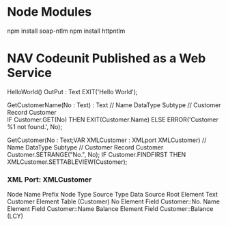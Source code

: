 # Node Modules
npm install soap-ntlm
npm install httpntlm

# NAV Codeunit Published as a Web Service
HelloWorld() OutPut : Text
EXIT('Hello World');

GetCustomerName(No : Text) : Text
// Name	    DataType	Subtype
// Customer	Record	  Customer	
IF Customer.GET(No) THEN
  EXIT(Customer.Name)
ELSE
  ERROR('Customer %1 not found.', No);
  
GetCustomer(No : Text;VAR XMLCustomer : XMLport XMLCustomer)
// Name	    DataType	Subtype
// Customer	Record	  Customer	
Customer.SETRANGE("No.", No);
IF Customer.FINDFIRST THEN
  XMLCustomer.SETTABLEVIEW(Customer);

### XML Port: XMLCustomer
Node Name	Prefix	Node Type	Source Type	Data Source
Root		        Element	    Text	      <Root>
Customer		    Element	    Table	      <Customer>(Customer)
No		          Element	    Field	      Customer::No.
Name		        Element	    Field	      Customer::Name
Balance		      Element	    Field	      Customer::Balance (LCY)


